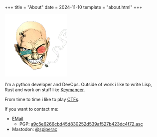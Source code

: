 +++
title = "About"
date = 2024-11-10
template = "about.html"
+++

![](/images/about/2025-01-18_17-48-19_avatar_transparent.png)

I'm a python developer and DevOps. Outside of work i like to write Lisp,
Rust and work on stuff like
[Keymancer](https://github.com/spiperac/keymancer).

From time to time i like to play [CTFs](https://ctftime.org).

If you want to contact me:

- [EMail](mailto:sp@spiperac.dev)
  - PGP:
    [a9c5e6266cbd45d830252d539af527b423dc4f72.asc](https://spiperac.dev/key/publickey.sp@spiperac.dev-a9c5e6266cbd45d830252d539af527b423dc4f72.asc)
- Mastodon: [@spiperac](https://mastodon.social/@spiperac)
